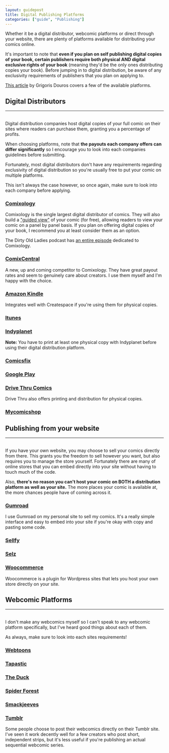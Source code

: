 ```yaml
---
layout: guidepost
title: Digital Publishing Platforms
categories: ["guide", "Publishing"]
---
```


Whether it be a digital distributor, webcomic platforms or direct through your website, there are plenty of platforms available for distributing your comics online.

It's important to note that **even if you plan on self publishing digital copies of your book, certain publishers require both physical AND digital exclusive rights of your book** (meaning they'd be the only ones distributing copies your book). Before jumping in to digital distribution, be aware of any exclusivity requirements of publishers that you plan on applying to.

[This article](http://www.zenotelos.com/digital-comics-distribution-platform-list/) by Grigoris Douros covers a few of the available platforms.

## Digital Distributors

<hr><br>
Digital distribution companies host digital copies of your full comic on their sites where readers can purchase them, granting you a percentage of profits.

When choosing platforms, note that **the payouts each company offers can differ significantly** so I encourage you to look into each companies guidelines before submitting.

Fortunately, most digital distributors don't have any requirements regarding exclusivity of digital distribution so you're usually free to put your comic on multiple platforms.

This isn't always the case however, so once again, make sure to look into each company before applying.

### [Comixology](https://submit.comixology.com/)

Comixology is the single largest digital distributor of comics. They will also build a ["guided view"](https://support.comixology.com/customer/portal/articles/768035-what-is-comixology-s-guided-view%E2%84%A2-technology-) of your comic (for free), allowing readers to view your comic on a panel by panel basis. If you plan on offering digital copies of your book, I recommend you at least consider them as an option.

The Dirty Old Ladies podcast has [an entire episode](http://dirtyoldladies.libsyn.com/episode-24-comixology) dedicated to Comixology.

### [ComixCentral](https://www.comixcentral.com/)

A new, up and coming competitor to Comixology. They have great payout rates and seem to genuinely care about creators. I use them myself and I'm happy with the choice.

### [Amazon Kindle](https://kdp.amazon.com/)

Integrates well with Createspace if you're using them for physical copies.

### [Itunes](https://kdp.amazon.com/en_US?ref_=kdpgp_p_ca_psg_gt_ad4)

### [Indyplanet](http://www.indyplanet.us/)

**Note:** You have to print at least one physical copy with Indyplanet before using their digital distribution platform.

### [Comicsfix](http://comicsfix.com/)

### [Google Play](https://play.google.com/books/publish/)

### [Drive Thru Comics](http://www.drivethrucomics.com/)

Drive Thru also offers printing and distribution for physical copies.

### [Mycomicshop](https://www.mycomicshop.com/webuycomics)
 
## Publishing from your website

<hr><br>
If you have your own website, you may choose to sell your comics directly from there. This grants you the freedom to sell however you want, but also requires you to manage the store yourself. Fortunately there are many of online stores that you can embed directly into your site without having to touch much of the code.

Also, **there's no reason you can't host your comic on BOTH a distribution platform as well as your site.** The more places your comic is available at, the more chances people have of coming across it.

### [Gumroad](https://gumroad.com/)

I use Gumroad on my personal site to sell my comics. It's a really simple interface and easy to embed into your site if you're okay with copy and pasting some code.

### [Sellfy](https://sellfy.com/)

### [Selz](https://selz.com/)

### [Woocommerce ](https://woocommerce.com/)

Woocommerce is a plugin for Wordpress sites that lets you host your own store directly on your site.

## Webcomic Platforms

<hr><br>
I don't make any webcomics myself so I can't speak to any webcomic platform specifically, but I've heard good things about each of them.

As always, make sure to look into each sites requirements!

### [Webtoons](http://www.webtoons.com)

### [Tapastic](https://tapas.io/)

### [The Duck](http://www.theduckwebcomics.com/)

### [Spider Forest](http://www.spiderforest.com/)

### [Smackjeeves](http://www.smackjeeves.com/)

### [Tumblr](https://www.tumblr.com/)

Some people choose to post their webcomics directly on their Tumblr site. I've seen it work decently well for a few creators who post short, independent strips, but it's less useful if you're publishing an actual sequential webcomic series.